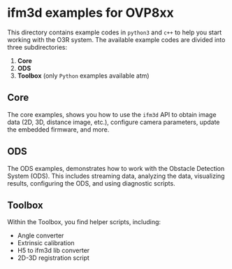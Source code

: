 # ifm3d examples for OVP8xx

This directory contains example codes in `python3` and `c++` to help you start working with the O3R system. The available example codes are divided into three subdirectories:

1. **Core**
2. **ODS**
3. **Toolbox** (only `Python` examples available atm)

## Core
The core examples, shows you how to use the `ifm3d` API to obtain image data (2D, 3D, distance image, etc.), configure camera parameters, update the embedded firmware, and more.

## ODS
The ODS examples, demonstrates how to work with the Obstacle Detection System (ODS). This includes streaming data, analyzing the data, visualizing results, configuring the ODS, and using diagnostic scripts.

## Toolbox
Within the Toolbox, you find helper scripts, including:
* Angle converter
* Extrinsic calibration
* H5 to ifm3d lib converter
* 2D-3D registration script